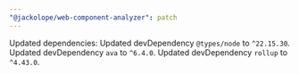 ```yaml
---
"@jackolope/web-component-analyzer": patch
---
```


Updated dependencies:
Updated devDependency `@types/node` to `^22.15.30`.
Updated devDependency `ava` to `^6.4.0`.
Updated devDependency `rollup` to `^4.43.0`.
